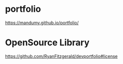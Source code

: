 # portfolio

https://mandumy.github.io/portfolio/



# OpenSource Library

https://github.com/RyanFitzgerald/devportfolio#license
